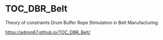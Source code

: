 # TOC_DBR_Belt
Theory of constraints Drum Buffer Rope Stimulation in Belt Manufacturing


https://admm67.github.io/TOC_DBR_Belt/